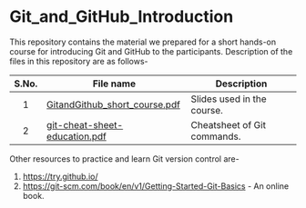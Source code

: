 # Git_and_GitHub_Introduction
This repository contains the material we prepared for a short hands-on course for introducing Git and GitHub to the participants. Description of the files in this repository are as follows- 

| **S.No.**| **File name** | **Description** |
| :-------------: | ------------- | ------------- |
|1| [GitandGithub_short_course.pdf](https://github.com/neerajkumarvaid/Git_and_GitHub_Introduction/blob/master/GitandGithub_short_course.pdf)  | Slides used in the course.|
|2| [git-cheat-sheet-education.pdf](https://github.com/neerajkumarvaid/Git_and_GitHub_Introduction/blob/master/git-cheat-sheet-education.pdf)  | Cheatsheet of Git commands.|

Other resources to practice and learn Git version control are-

1. https://try.github.io/
2. https://git-scm.com/book/en/v1/Getting-Started-Git-Basics - An online book.

